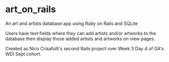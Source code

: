art_on_rails
============

An art and artists database app using Ruby on Rails and SQLite

Users have text fields where they can add artists and/or artworks to the database then display those added artists and artworks on view pages.

Created as Nico Crisafulli's second Rails project over Week 3 Day 4 of GA's WDI Sept cohort.